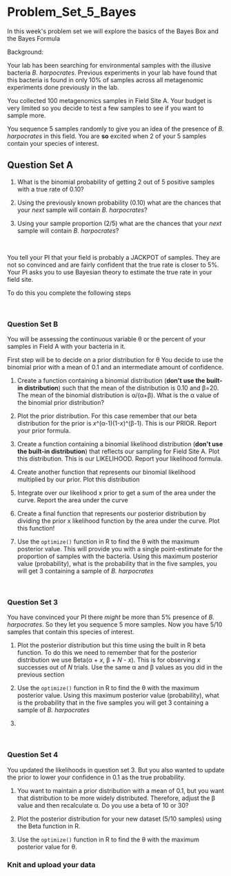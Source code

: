 # Problem_Set_5_Bayes


In this week's problem set we will explore the basics of the Bayes Box and the Bayes Formula

Background:

Your lab has been searching for environmental samples with the illusive bacteria *B. harpocrates*. Previous experiments in your lab have found that this bacteria is found in only 10% of samples across all metagenomic experiments done previously in the lab. 


You collected 100 metagenomics samples in Field Site A. Your budget is very limited so you decide to test a few samples to see if you want to sample more. 

You sequence 5 samples randomly to give you an idea of the presence of *B. harpocrates* in this field. 
You are **so** excited when 2 of your 5 samples contain your species of interest. 

## Question Set A
 
1. What is the binomial probability of getting 2 out of 5 positive samples with a true rate of 0.10?

2. Using the previously known probability (0.10) what are the chances that your _next_ sample will contain *B. harpocrates*?

3. Using your sample proportion (2/5) what are the chances that your _next_ sample will contain *B. harpocrates*?

 &nbsp;

You tell your PI that your field is probably a JACKPOT of samples. They are not so convinced and are fairly confident that the true rate is closer to 5%. 
Your PI asks you to use Bayesian theory to estimate the true rate in your field site. 

To do this you complete the following steps

 &nbsp;

### Question Set B

You will be assessing the continuous variable &theta; or the percent of your samples in Field A with your bacteria in it.

First step will be to decide on a prior distribution for &theta; You decide to use the binomial prior with a mean of 0.1 and an intermediate amount of confidence. 

1. Create a function containing a binomial distribution (**don't use the built-in distribution**) such that the mean of the distribution is 0.10 and &beta;=20. The mean of the binomial distribution is &alpha;/(&alpha;+&beta;). What is the &alpha; value of the binomial prior distribution?
  
3. Plot the prior distribution. For this case remember that our beta distribution for the prior is _x_^(&alpha;-1)(1-_x_)^(&beta;-1). This is our PRIOR. Report your prior formula.

4. Create a function containing a binomial likelihood distribution (**don't use the built-in distribution**) that reflects our sampling for Field Site A. Plot this distribution. This is our LIKELIHOOD. Report your likelihood formula.

5. Create another function that represents our binomial likelihood multiplied by our prior. Plot this distribution

6. Integrate over our likelihood x prior to get a sum of the area under the curve. Report the area under the curve

7. Create a final function that represents our posterior distribution by dividing the prior x likelihood function by the area under the curve. Plot this function!

8. Use the `optimize()` function in R to find the &theta; with the maximum posterior value. This will provide you with a single point-estimate for the proportion of samples with the bacteria. Using this maximum posterior value (probability), what is the probability that in the five samples, you will get 3 containing a sample of *B. harpocrates*

 &nbsp;

### Question Set 3

You have convinced your PI there *might* be more than 5% presence of *B. harpocrates*. So they let you sequence 5 more samples. Now you have 5/10 samples that contain this species of interest. 

1. Plot the posterior distribution but this time using the built in R beta function. To do this we need to remember that for the posterior distribution we use Beta(&alpha; + *x*, &beta; + *N* - *x*). This is for observing *x* successes out of _N_ trials. Use the same &alpha; and &beta; values as you did in the previous section

2. Use the `optimize()` function in R to find the &theta; with the maximum posterior value. Using this maximum posterior value (probability), what is the probability that in the five samples you will get 3 containing a sample of *B. harpocrates*
3. 
 &nbsp;

### Question Set 4

You updated the likelihoods in question set 3. But you also wanted to update the prior to lower your confidence in 0.1 as the true probability.

1. You want to maintain a prior distribution with a mean of 0.1, but you want that distribution to be more widely distributed. Therefore, adjust the &beta; value and then recalculate &alpha;. Do you use a beta of 10 or 30?

2. Plot the posterior distribution for your new dataset (5/10 samples) using the Beta function in R.

3. Use the `optimize()` function in R to find the &theta; with the maximum posterior value for &theta;.  


### Knit and upload your data





